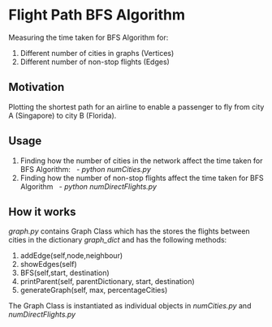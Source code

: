 # Flight Path BFS Algorithm
Measuring the time taken for BFS Algorithm for:
1. Different number of cities in graphs (Vertices)
2. Different number of non-stop flights (Edges)

## Motivation
Plotting the shortest path for an airline to enable a passenger to fly from city A (Singapore) to city B (Florida).

## Usage
1. Finding how the number of cities in the network affect the time taken for BFS Algorithm: 
&nbsp;&nbsp;- _python numCities.py_
2. Finding how the number of non-stop flights affect the time taken for BFS Algorithm
&nbsp;&nbsp;- _python numDirectFlights.py_

## How it works
_graph.py_ contains Graph Class which has the stores the flights between cities in the dictionary _graph_dict_ and has the following methods:
 1. addEdge(self,node,neighbour)
 2. showEdges(self)
 3. BFS(self,start, destination)
 4. printParent(self, parentDictionary, start, destination)
 5. generateGraph(self, max, percentageCities)

 The Graph Class is instantiated as individual objects in _numCities.py_ and _numDirectFlights.py_